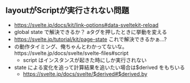 ## layoutがScriptが実行されない問題

- https://svelte.jp/docs/kit/link-options#data-sveltekit-reload
- global state で解決できるか？ aタグを押したときに挙動を変える
- https://svelte.jp/tutorial/kit/page-state これで解決できるかぁ...?
- <script></script> の動作タイミング、俺ちゃんとわかってないな。https://svelte.jp/docs/svelte/svelte-files#script
    - script はインスタンスが起きた時にしか実行されない
- state による変化を追って計算結果を追いたい場合は$derived をもちいる
    - https://svelte.jp/docs/svelte/$derived#$derived.by

